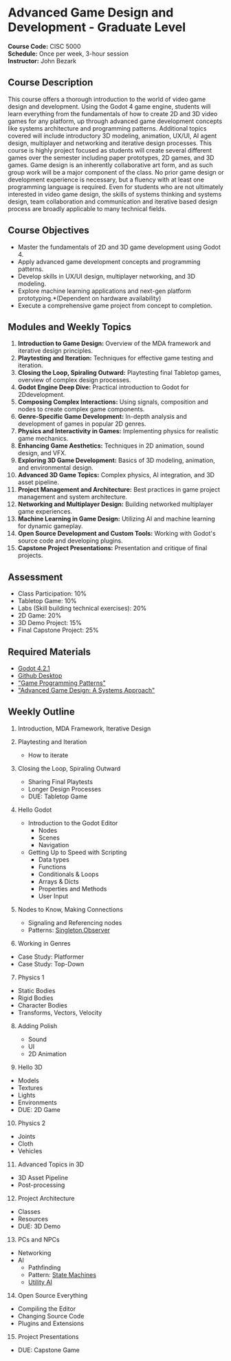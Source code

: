 # Advanced Game Design and Development - Graduate Level
**Course Code:** CISC 5000  
**Schedule:** Once per week, 3-hour session  
**Instructor:** John Bezark

## Course Description
This course offers a thorough introduction to the world of video game design and development. Using the Godot 4 game engine, students will learn everything from the fundamentals of how to create 2D and 3D video games for any platform, up through advanced game development concepts like systems architecture and programming patterns. Additional topics covered will include introductory  3D modeling, animation, UX/UI, AI agent design, multiplayer and networking and iterative design processes. This course is highly project focused as students will create several different games over the semester including paper prototypes, 2D games, and 3D games. Game design is an inherently collaborative art form, and as such group work will be a major component of the class.  No prior game design or development experience is necessary, but a fluency with at least one programming language is required. Even for students who are not ultimately interested in video game design, the skills of systems thinking and systems design, team collaboration and communication and iterative based design process are broadly applicable to many technical fields.

## Course Objectives
- Master the fundamentals of 2D and 3D game development using Godot 4.
- Apply advanced game development concepts and programming patterns.
- Develop skills in UX/UI design, multiplayer networking, and 3D modeling.
- Explore machine learning applications and next-gen platform prototyping.*(Dependent on hardware availability)
- Execute a comprehensive game project from concept to completion.

## Modules and Weekly Topics

1. **Introduction to Game Design:** Overview of the MDA framework and iterative design principles.
2. **Playtesting and Iteration:** Techniques for effective game testing and iteration.
3. **Closing the Loop, Spiraling Outward:** Playtesting final Tabletop games, overview of complex design processes.
4. **Godot Engine Deep Dive:** Practical introduction to Godot for 2Ddevelopment.
5. **Composing Complex Interactions:** Using signals, composition and nodes to create complex game components.
6. **Genre-Specific Game Development:** In-depth analysis and development of games in popular 2D genres.
7. **Physics and Interactivity in Games:** Implementing physics for realistic game mechanics.
8. **Enhancing Game Aesthetics:** Techniques in 2D animation, sound design, and VFX.
9. **Exploring 3D Game Development:** Basics of 3D modeling, animation, and environmental design.
10. **Advanced 3D Game Topics:** Complex physics, AI integration, and 3D asset pipeline.
11. **Project Management and Architecture:** Best practices in game project management and system architecture.
12. **Networking and Multiplayer Design:** Building networked multiplayer game experiences.
13. **Machine Learning in Game Design:** Utilizing AI and machine learning for dynamic gameplay.
14. **Open Source Development and Custom Tools:** Working with Godot's source code and developing plugins.
15. **Capstone Project Presentations:** Presentation and critique of final projects.

## Assessment
- Class Participation: 10%
- Tabletop Game: 10%
- Labs (Skill building technical exercises): 20%
- 2D Game: 20%
- 3D Demo Project: 15%
- Final Capstone Project: 25%


## Required Materials
- [Godot 4.2.1](https://godotengine.org/)
- [Github Desktop](https://desktop.github.com/)
- ["Game Programming Patterns"](https://gameprogrammingpatterns.com/)
- ["Advanced Game Design: A Systems Approach"](https://www.pearson.com/en-us/subject-catalog/p/advanced-game-design-a-systems-approach/P200000009594/9780134669458)

## Weekly Outline
1. Introduction, MDA Framework, Iterative Design

2. Playtesting and Iteration
   - How to iterate

3. Closing the Loop, Spiraling Outward
   - Sharing Final Playtests
   - Longer Design Processes
   - DUE: Tabletop Game

4. Hello Godot
   - Introduction to the Godot Editor
      - Nodes
      - Scenes
      - Navigation
   - Getting Up to Speed with Scripting
      - Data types
      - Functions
      - Conditionals & Loops
      - Arrays & Dicts
      - Properties and Methods
      - User Input

5. Nodes to Know, Making Connections
   - Signaling and Referencing nodes
   - Patterns: [Singleton](https://gameprogrammingpatterns.com/singleton.html),[Observer](https://gameprogrammingpatterns.com/observer.html)

6. Working in Genres
  - Case Study: Platformer
  - Case Study: Top-Down

7. Physics 1
  - Static Bodies
  - Rigid Bodies
  - Character Bodies
  - Transforms, Vectors, Velocity

8. Adding Polish
   - Sound
   - UI
   - 2D Animation

9. Hello 3D
  - Models
  - Textures
  - Lights
  - Environments
  - DUE: 2D Game

10. Physics 2
  - Joints
  - Cloth
  - Vehicles

11. Advanced Topics in 3D
  - 3D Asset Pipeline
  - Post-processing

12. Project Architecture
  - Classes
  - Resources
  - DUE: 3D Demo

13. PCs and NPCs
  - Networking
  - AI
    - Pathfinding
    - Pattern: [State Machines](https://gameprogrammingpatterns.com/state.html)
    - [Utility AI](https://www.youtube.com/watch?v=9gf2MT-IOsg)

14. Open Source Everything
  - Compiling the Editor
  - Changing Source Code
  - Plugins and Extensions

15. Project Presentations
  - DUE: Capstone Game

